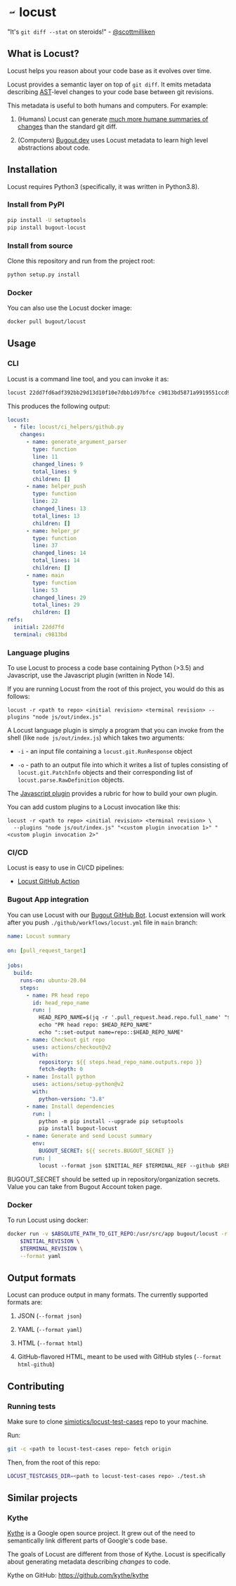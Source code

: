 # <img src="./img/locust-black.svg" height="20" width="20"/> locust

"It's `git diff --stat` on steroids!" - [@scottmilliken](https://gitlab.com/scottmilliken)

## What is Locust?

Locust helps you reason about your code base as it evolves over time.

Locust provides a semantic layer on top of `git diff`. It emits metadata describing
[AST](https://en.wikipedia.org/wiki/Abstract_syntax_tree)-level changes to your
code base between git revisions.

This metadata is useful to both humans and computers. For example:

1. (Humans) Locust can generate
   [much more humane summaries of changes](https://github.com/bugout-dev/locust/pull/34) than the
   standard git diff.

2. (Computers) [Bugout.dev](https://alpha.bugout.dev) uses Locust metadata to learn high level
   abstractions about code.

## Installation

Locust requires Python3 (specifically, it was written in Python3.8).

### Install from PyPI

```bash
pip install -U setuptools
pip install bugout-locust
```

### Install from source

Clone this repository and run from the project root:

```bash
python setup.py install
```

### Docker

You can also use the Locust docker image:

```bash
docker pull bugout/locust
```

## Usage

### CLI

Locust is a command line tool, and you can invoke it as:

```bash
locust 22dd7fd6adf392bb29d13d10f10e7dbb1d97bfce c9813bd5871a9919551ccd917712135c40367c5c --format yaml
```

This produces the following output:

```yaml
locust:
  - file: locust/ci_helpers/github.py
    changes:
      - name: generate_argument_parser
        type: function
        line: 11
        changed_lines: 9
        total_lines: 9
        children: []
      - name: helper_push
        type: function
        line: 22
        changed_lines: 13
        total_lines: 13
        children: []
      - name: helper_pr
        type: function
        line: 37
        changed_lines: 14
        total_lines: 14
        children: []
      - name: main
        type: function
        line: 53
        changed_lines: 29
        total_lines: 29
        children: []
refs:
  initial: 22dd7fd
  terminal: c9813bd
```

### Language plugins

To use Locust to process a code base containing Python (>3.5) and Javascript, use the Javascript
plugin (written in Node 14).

If you are running Locust from the root of this project, you would do this as follows:

```
locust -r <path to repo> <initial revision> <terminal revision> --plugins "node js/out/index.js"
```

A Locust language plugin is simply a program that you can invoke from the shell (like
`node js/out/index.js`) which takes two arguments:

- `-i` - an input file containing a `locust.git.RunResponse` object

- `-o` - path to an output file into which it writes a list of tuples consisting of
  `locust.git.PatchInfo` objects and their corresponding list of `locust.parse.RawDefinition`
  objects.

The [Javascript plugin](./js/) provides a rubric for how to build your own plugin.

You can add custom plugins to a Locust invocation like this:

```
locust -r <path to repo> <initial revision> <terminal revision> \
  --plugins "node js/out/index.js" "<custom plugin invocation 1>" "<custom plugin invocation 2>"
```

### CI/CD

Locust is easy to use in CI/CD pipelines:

- [Locust GitHub Action](https://github.com/simiotics/locust-action)

### Bugout App integration

You can use Locust with our [Bugout GitHub Bot](https://github.com/bugout-dev/github-demo).
Locust extension will work after you push `./github/workflows/locust.yml` file in `main` branch:

```yaml
name: Locust summary

on: [pull_request_target]

jobs:
  build:
    runs-on: ubuntu-20.04
    steps:
      - name: PR head repo
        id: head_repo_name
        run: |
          HEAD_REPO_NAME=$(jq -r '.pull_request.head.repo.full_name' "$GITHUB_EVENT_PATH")
          echo "PR head repo: $HEAD_REPO_NAME"
          echo "::set-output name=repo::$HEAD_REPO_NAME"
      - name: Checkout git repo
        uses: actions/checkout@v2
        with:
          repository: ${{ steps.head_repo_name.outputs.repo }}
          fetch-depth: 0
      - name: Install python
        uses: actions/setup-python@v2
        with:
          python-version: "3.8"
      - name: Install dependencies
        run: |
          python -m pip install --upgrade pip setuptools
          pip install bugout-locust
      - name: Generate and send Locust summary
        env:
          BUGOUT_SECRET: ${{ secrets.BUGOUT_SECRET }}
        run: |
          locust --format json $INITIAL_REF $TERMINAL_REF --github $REPO_URL --url https://spire.bugout.dev/github/summary --token $BUGOUT_SECRET --action
```

BUGOUT_SECRET should be setted up in repository/organization secrets. Value you can take from Bugout Account token page.

### Docker

To run Locust using docker:

```bash
docker run -v $ABSOLUTE_PATH_TO_GIT_REPO:/usr/src/app bugout/locust -r /usr/src/app \
    $INITIAL_REVISION \
    $TERMINAL_REVISION \
    --format yaml
```

## Output formats

Locust can produce output in many formats. The currently supported formats are:

1. JSON (`--format json`)

2. YAML (`--format yaml`)

3. HTML (`--format html`)

4. GitHub-flavored HTML, meant to be used with GitHub styles (`--format html-github`)

## Contributing

### Running tests

Make sure to clone [simiotics/locust-test-cases](https://github.com/simiotics/locust-test-cases)
repo to your machine.

Run:

```bash
git -c <path to locust-test-cases repo> fetch origin
```

Then, from the root of this repo:

```bash
LOCUST_TESTCASES_DIR=<path to locust-test-cases repo> ./test.sh
```

## Similar projects

### Kythe

[Kythe](https://kythe.io) is a Google open source project. It grew out of the need to semantically
link different parts of Google's code base.

The goals of Locust are different from those of Kythe. Locust is specifically about generating
metadata describing _changes_ to code.

Kythe on GitHub: https://github.com/kythe/kythe
